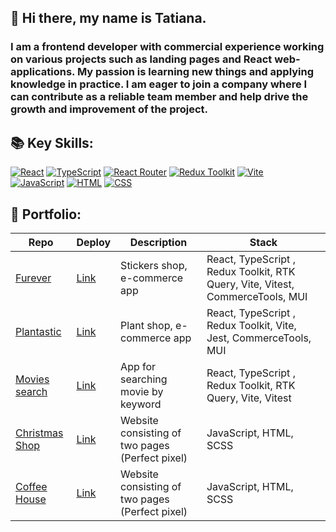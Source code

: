 ## 👋 Hi there, my name is Tatiana.

### I am a frontend developer with commercial experience working on various projects such as landing pages and React web-applications. My passion is learning new things and applying knowledge in practice. I am eager to join a company where I can contribute as a reliable team member and help drive the growth and improvement of the project.  

## 📚 Key Skills:  
  
[![React](https://img.shields.io/badge/-React-61DAFB?style=flat-square&logo=react&logoColor=black)](https://react.dev/) 
[![TypeScript](https://img.shields.io/badge/-TypeScript-3178C6?style=flat-square&logo=typescript&logoColor=white)](https://www.typescriptlang.org/) 
[![React Router](https://img.shields.io/badge/-React%20Router-CA4245?style=flat-square&logo=react-router&logoColor=white)](https://reactrouter.com/) 
[![Redux Toolkit](https://img.shields.io/badge/-Redux%20Toolkit-764ABC?style=flat-square&logo=redux&logoColor=white)](https://redux-toolkit.js.org/) 
[![Vite](https://img.shields.io/badge/-Vite-646CFF?style=flat-square&logo=vite&logoColor=white)](https://vitejs.dev/)  
[![JavaScript](https://img.shields.io/badge/-JavaScript-F7DF1E?style=flat-square&logo=javascript&logoColor=black)](https://developer.mozilla.org/en-US/docs/Web/JavaScript) 
[![HTML](https://img.shields.io/badge/-HTML-E34F26?style=flat-square&logo=html5&logoColor=white)](https://developer.mozilla.org/en-US/docs/Web/HTML)
[![CSS](https://img.shields.io/badge/-CSS-1572B6?style=flat-square&logo=css3&logoColor=white)](https://developer.mozilla.org/en-US/docs/Web/CSS) 

## 🚀 Portfolio:  

| Repo | Deploy | Description | Stack |
| ----------- | ----------- | ----------- | ----------- |
| [Furever](https://github.com/binary-apple/e-commerce) | [Link](https://tmb-furever.vercel.app/) | Stickers shop, e-commerce app | React, TypeScript , Redux Toolkit, RTK Query, Vite, Vitest, CommerceTools, MUI |
| [Plantastic](https://github.com/frrrolova/e-commerce) | [Link](https://plantastic-green-shop.netlify.app/) | Plant shop, e-commerce app | React, TypeScript , Redux Toolkit, Vite, Jest, CommerceTools, MUI |
| [Movies search](https://github.com/tanykos/movies-search) | [Link](https://tanykos-movies-search.netlify.app/) | App for searching movie by keyword | React, TypeScript , Redux Toolkit, RTK Query, Vite, Vitest |
| [Christmas Shop](https://github.com/tanykos/christmas-shop) | [Link](https://tanykos.github.io/christmas-shop/) | Website consisting of two pages (Perfect pixel) | JavaScript, HTML, SCSS |
| [Coffee House](https://github.com/tanykos/coffee-house) | [Link](https://tanykos.github.io/coffee-house/) | Website consisting of two pages (Perfect pixel) | JavaScript, HTML, SCSS |












